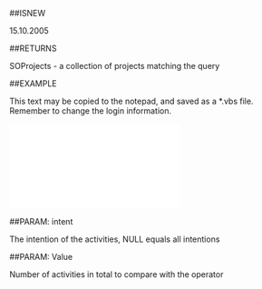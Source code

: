 
##ISNEW

15.10.2005


##RETURNS

SOProjects - a collection of projects matching the query


##EXAMPLE

This text may be copied to the notepad, and saved as a *.vbs file. Remember to change the login information.

![](..\..\Examples\vbs\SOFind.ProjectsWithNumActivitiesNotCompletedPeriod.vbs.txt)


##PARAM: intent

The intention of the activities, NULL equals all intentions


##PARAM: Value

Number of activities in total to compare with the operator

